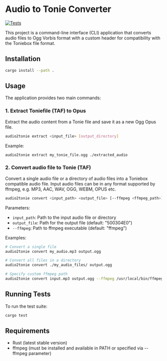 # Audio to Tonie Converter

[![Tests](https://img.shields.io/github/actions/workflow/status/hotzenklotz/audio2tonie/ci.yml?branch=main&style=flat&label=Tests
)](https://github.com/hotzenklotz/audio2tonie/actions/workflows/ci.yml)

This project is a command-line interface (CLI) application that converts audio files to Ogg Vorbis format with a custom header for compatibility with the Toniebox file format.

## Installation

```bash
cargo install --path .
```

## Usage

The application provides two main commands:

### 1. Extract Toniefile (TAF) to Opus

Extract the audio content from a Tonie file and save it as a new Ogg Opus file.

```bash
audio2tonie extract <input_file> [output_directory]
```

Example:
```bash
audio2tonie extract my_tonie_file.ogg ./extracted_audio
```

### 2. Convert audio file to Tonie (TAF)

Convert a single audio file or a directory of audio files into a Toniebox compatible audio file. Input audio files can be in any format supported by ffmpeg, e.g. MP3, AAC, WAV, OGG, WEBM, OPUS etc.

```bash
audio2tonie convert <input_path> <output_file> [--ffmpeg <ffmpeg_path>]
```

Parameters:
- `input_path`: Path to the input audio file or directory
- `output_file`: Path for the output file (default: "500304E0")
- `--ffmpeg`: Path to ffmpeg executable (default: "ffmpeg")

Examples:
```bash
# Convert a single file
audio2tonie convert my_audio.mp3 output.ogg

# Convert all files in a directory
audio2tonie convert ./my_audio_files/ output.ogg

# Specify custom ffmpeg path
audio2tonie convert input.mp3 output.ogg --ffmpeg /usr/local/bin/ffmpeg
```

## Running Tests

To run the test suite:

```bash
cargo test
```

## Requirements

- Rust (latest stable version)
- ffmpeg (must be installed and available in PATH or specified via --ffmpeg parameter)
